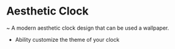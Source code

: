 # Aesthetic Clock

~ A modern aesthetic clock design that can be used a wallpaper.

* Ability customize the theme of your clock